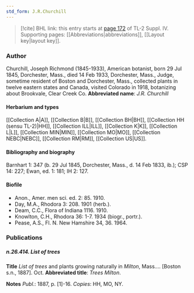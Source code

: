 ```yaml
---
std_form: J.R.Churchill
---
```


> [!cite] BHL link: this entry starts at [page 172](https://www.biodiversitylibrary.org/page/33265849) of TL-2 Suppl. IV.
> Supporting pages: [[Abbreviations|abbreviations]], [[Layout key|layout key]].

### Author

Churchill, Joseph Richmond (1845-1933), American botanist, born 29 Jul 1845, Dorchester, Mass., died 14 Feb 1933, Dorchester, Mass., Judge, sometime resident of Boston and Dorchester, Mass., collected plants in twelve eastern states and Canada, visited Colorado in 1918, botanizing about Brookvale, Clear Creek Co. 
**Abbreviated name**: *J.R. Churchill*

#### Herbarium and types

[[Collection A|A]], [[Collection B|B]], [[Collection BH|BH]], [[Collection HH (sensu TL-2)|HH]], [[Collection ILL|ILL]], [[Collection K|K]], [[Collection L|L]], [[Collection MIN|MIN]], [[Collection MO|MO]], [[Collection NEBC|NEBC]], [[Collection RM|RM]], [[Collection US|US]].

#### Bibliography and biography

Barnhart 1: 347 (b. 29 Jul 1845, Dorchester, Mass., d. 14 Feb 1833, ib.); CSP 14: 227; Ewan, ed. 1: 181; IH 2: 127.

#### Biofile

- Anon., Amer. men sci. ed. 2: 85. 1910.
- Day, M.A., Rhodora 3: 208. 1901 (herb.).
- Deam, C.C., Flora of Indiana 1116. 1910.
- Knowlton, C.H., Rhodora 36: 1-7. 1934 (biogr., portr.).
- Pease, A.S., Fl. N. New Hamshire 34, 36. 1964.

### Publications

##### n.26.414. List of trees

**Title**
*List of trees* and plants growing naturally in *Milton*, Mass.... \[Boston s.n., 1887\]. Oct.
**Abbreviated title**: *Trees Milton*.

**Notes**
*Publ*.: 1887, p. \[1\]-16. *Copies*: HH, MO, NY.

